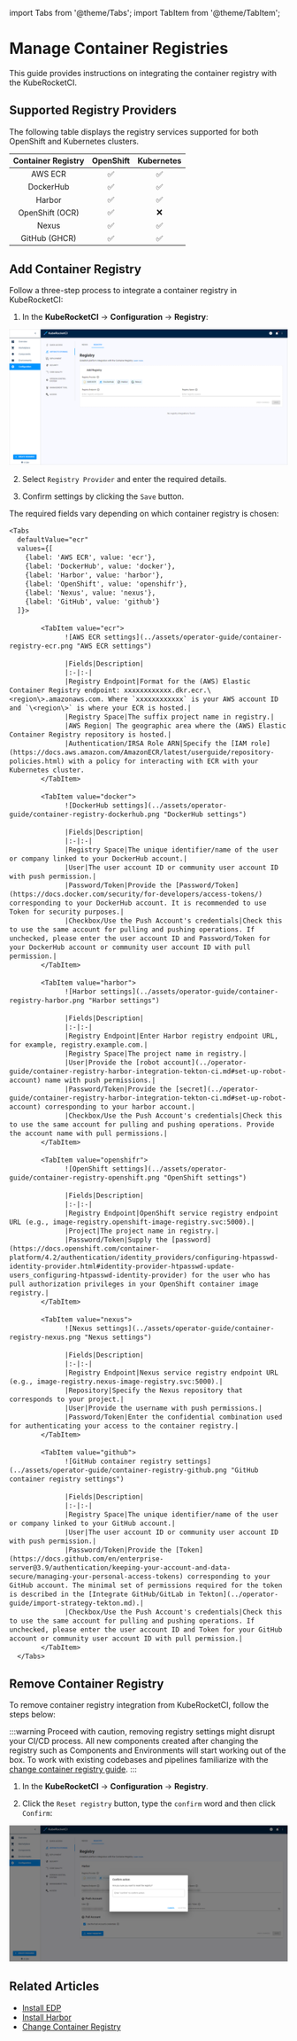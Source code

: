 import Tabs from '@theme/Tabs';
import TabItem from '@theme/TabItem';

# Manage Container Registries

This guide provides instructions on integrating the container registry with the KubeRocketCI.

## Supported Registry Providers

The following table displays the registry services supported for both OpenShift and Kubernetes clusters.

|Container Registry|OpenShift|Kubernetes|
|:-:|:-:|:-:|
|AWS ECR|:white_check_mark:|:white_check_mark:|
|DockerHub|:white_check_mark:|:white_check_mark:|
|Harbor|:white_check_mark:|:white_check_mark:|
|OpenShift (OCR)|:white_check_mark:|:x:|
|Nexus|:white_check_mark:|:white_check_mark:|
|GitHub (GHCR)|:white_check_mark:|:white_check_mark:|

## Add Container Registry

Follow a three-step process to integrate a container registry in KubeRocketCI:

1. In the **KubeRocketCI** -> **Configuration** -> **Registry**:

  ![Registry settings](../assets/operator-guide/container-registry-list.png "Registry settings")

2. Select `Registry Provider` and enter the required details.

3. Confirm settings by clicking the `Save` button.

The required fields vary depending on which container registry is chosen:


    <Tabs
      defaultValue="ecr"
      values={[
        {label: 'AWS ECR', value: 'ecr'},
        {label: 'DockerHub', value: 'docker'},
        {label: 'Harbor', value: 'harbor'},
        {label: 'OpenShift', value: 'openshifr'},
        {label: 'Nexus', value: 'nexus'},
        {label: 'GitHub', value: 'github'}
      ]}>

            <TabItem value="ecr">
                  ![AWS ECR settings](../assets/operator-guide/container-registry-ecr.png "AWS ECR settings")

                  |Fields|Description|
                  |:-|:-|
                  |Registry Endpoint|Format for the (AWS) Elastic Container Registry endpoint: xxxxxxxxxxxx.dkr.ecr.\<region\>.amazonaws.com. Where `xxxxxxxxxxxx` is your AWS account ID and `\<region\>` is where your ECR is hosted.|
                  |Registry Space|The suffix project name in registry.|
                  |AWS Region| The geographic area where the (AWS) Elastic Container Registry repository is hosted.|
                  |Authentication/IRSA Role ARN|Specify the [IAM role](https://docs.aws.amazon.com/AmazonECR/latest/userguide/repository-policies.html) with a policy for interacting with ECR with your Kubernetes cluster.
            </TabItem>

            <TabItem value="docker">
                  ![DockerHub settings](../assets/operator-guide/container-registry-dockerhub.png "DockerHub settings")

                  |Fields|Description|
                  |:-|:-|
                  |Registry Space|The unique identifier/name of the user or company linked to your DockerHub account.|
                  |User|The user account ID or community user account ID with push permission.|
                  |Password/Token|Provide the [Password/Token](https://docs.docker.com/security/for-developers/access-tokens/) corresponding to your DockerHub account. It is recommended to use Token for security purposes.|
                  |Checkbox/Use the Push Account's credentials|Check this to use the same account for pulling and pushing operations. If unchecked, please enter the user account ID and Password/Token for your DockerHub account or community user account ID with pull permission.|
            </TabItem>

            <TabItem value="harbor">
                  ![Harbor settings](../assets/operator-guide/container-registry-harbor.png "Harbor settings")

                  |Fields|Description|
                  |:-|:-|
                  |Registry Endpoint|Enter Harbor registry endpoint URL, for example, registry.example.com.|
                  |Registry Space|The project name in registry.|
                  |User|Provide the [robot account](../operator-guide/container-registry-harbor-integration-tekton-ci.md#set-up-robot-account) name with push permissions.|
                  |Password/Token|Provide the [secret](../operator-guide/container-registry-harbor-integration-tekton-ci.md#set-up-robot-account) corresponding to your harbor account.|
                  |Checkbox/Use the Push Account's credentials|Check this to use the same account for pulling and pushing operations. Provide the account name with pull permissions.|
            </TabItem>

            <TabItem value="openshifr">
                  ![OpenShift settings](../assets/operator-guide/container-registry-openshift.png "OpenShift settings")

                  |Fields|Description|
                  |:-|:-|
                  |Registry Endpoint|OpenShift service registry endpoint URL (e.g., image-registry.openshift-image-registry.svc:5000).|
                  |Project|The project name in registry.|
                  |Password/Token|Supply the [password](https://docs.openshift.com/container-platform/4.2/authentication/identity_providers/configuring-htpasswd-identity-provider.html#identity-provider-htpasswd-update-users_configuring-htpasswd-identity-provider) for the user who has pull authorization privileges in your OpenShift container image registry.|
            </TabItem>

            <TabItem value="nexus">
                  ![Nexus settings](../assets/operator-guide/container-registry-nexus.png "Nexus settings")

                  |Fields|Description|
                  |:-|:-|
                  |Registry Endpoint|Nexus service registry endpoint URL (e.g., image-registry.nexus-image-registry.svc:5000).|
                  |Repository|Specify the Nexus repository that corresponds to your project.|
                  |User|Provide the username with push permissions.|
                  |Password/Token|Enter the confidential combination used for authenticating your access to the container registry.|
            </TabItem>

            <TabItem value="github">
                  ![GitHub container registry settings](../assets/operator-guide/container-registry-github.png "GitHub container registry settings")

                  |Fields|Description|
                  |:-|:-|
                  |Registry Space|The unique identifier/name of the user or company linked to your GitHub account.|
                  |User|The user account ID or community user account ID with push permission.|
                  |Password/Token|Provide the [Token](https://docs.github.com/en/enterprise-server@3.9/authentication/keeping-your-account-and-data-secure/managing-your-personal-access-tokens) corresponding to your  GitHub account. The minimal set of permissions required for the token is described in the [Integrate GitHub/GitLab in Tekton](../operator-guide/import-strategy-tekton.md).|
                  |Checkbox/Use the Push Account's credentials|Check this to use the same account for pulling and pushing operations. If unchecked, please enter the user account ID and Token for your GitHub account or community user account ID with pull permission.|
            </TabItem>
      </Tabs>

## Remove Container Registry

To remove container registry integration from KubeRocketCI, follow the steps below:

:::warning
    Proceed with caution, removing registry settings might disrupt your CI/CD process. All new components created after changing the registry such as Components and Environments will start working out of the box. To work with existing codebases and pipelines familiarize with the [change container registry guide](../operator-guide/container-registries.md).
:::

  1. In the **KubeRocketCI** -> **Configuration** -> **Registry**.

  2. Click the `Reset registry` button, type the `confirm` word and then click `Confirm`:

  ![Registry settings](../assets/operator-guide/container-registry-reset.png "Registry settings")

## Related Articles

* [Install EDP](../operator-guide/install-kuberocketci.mdx)
* [Install Harbor](../operator-guide/advanced-installation/harbor.md)
* [Change Container Registry](../operator-guide/container-registries.md)
